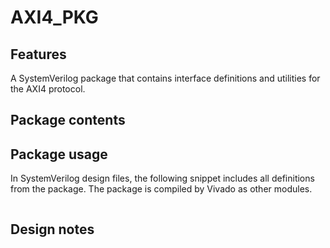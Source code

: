 # AXI4_PKG

## Features
A SystemVerilog package that contains interface definitions and utilities for the AXI4 protocol.

## Package contents

## Package usage
In SystemVerilog design files, the following snippet includes all definitions from the package. The
package is compiled by Vivado as other modules.

```verilog

```

## Design notes
